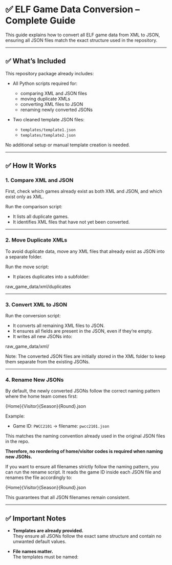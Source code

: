 # ✅ ELF Game Data Conversion – Complete Guide

This guide explains how to convert all ELF game data from XML to JSON, ensuring all JSON files match the exact structure used in the repository.

---

## ✅ What’s Included

This repository package already includes:

- All Python scripts required for:
  - comparing XML and JSON files
  - moving duplicate XMLs
  - converting XML files to JSON
  - renaming newly converted JSONs

- Two cleaned template JSON files:
  - `templates/template1.json`
  - `templates/template2.json`

No additional setup or manual template creation is needed.

---

## ✅ How It Works

### 1. Compare XML and JSON

First, check which games already exist as both XML and JSON, and which exist only as XML.

Run the comparison script:

- It lists all duplicate games.
- It identifies XML files that have not yet been converted.

---

### 2. Move Duplicate XMLs

To avoid duplicate data, move any XML files that already exist as JSON into a separate folder.

Run the move script:

- It places duplicates into a subfolder:

raw_game_data/xml/duplicates


---

### 3. Convert XML to JSON

Run the conversion script:

- It converts all remaining XML files to JSON.
- It ensures all fields are present in the JSON, even if they’re empty.
- It writes all new JSONs into:

raw_game_data/xml/


Note: The converted JSON files are initially stored in the XML folder to keep them separate from the existing JSONs.

---

### 4. Rename New JSONs

By default, the newly converted JSONs follow the correct naming pattern where the home team comes first:

{Home}{Visitor}{Season}{Round}.json

Example:
- Game ID: `PWCC2101` → filename: `pwcc2101.json`

This matches the naming convention already used in the original JSON files in the repo.

**Therefore, no reordering of home/visitor codes is required when naming new JSONs.**

If you want to ensure all filenames strictly follow the naming pattern, you can run the rename script. It reads the game ID inside each JSON file and renames the file accordingly to:

{Home}{Visitor}{Season}{Round}.json


This guarantees that all JSON filenames remain consistent.

---

## ✅ Important Notes

- **Templates are already provided.**  
They ensure all JSONs follow the exact same structure and contain no unwanted default values.

- **File names matter.**  
The templates must be named:
